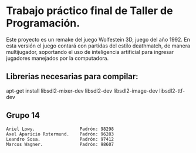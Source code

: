 # Trabajo práctico final de Taller de Programación.

Este proyecto es un remake del juego Wolfestein 3D, juego del año 1992.
En esta versión el juego contará con partidas del estilo deathmatch, de manera multijugador, soportando el uso de inteligencia artificial para ingresar jugadores manejados por la computadora.

## Librerias necesarias para compilar:
apt-get install 
	libsdl2-mixer-dev
	libsdl2-dev 
	libsdl2-image-dev
	libsdl2-ttf-dev

## Grupo 14

    Ariel Lowy.                 Padrón: 98298
    Axel Aparicio Rotermund.    Padrón: 96283
    Leandro Sosa.               Padrón: 97412
    Marcos Wagner.              Padrón: 98607